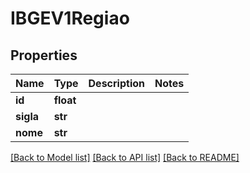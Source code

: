 # IBGEV1Regiao


## Properties
Name | Type | Description | Notes
------------ | ------------- | ------------- | -------------
**id** | **float** |  | 
**sigla** | **str** |  | 
**nome** | **str** |  | 

[[Back to Model list]](../README.md#documentation-for-models) [[Back to API list]](../README.md#documentation-for-api-endpoints) [[Back to README]](../README.md)


